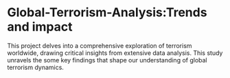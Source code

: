 # Global-Terrorism-Analysis:Trends and impact

This project delves into a comprehensive exploration of terrorism worldwide, drawing critical insights from extensive data analysis. This study unravels the some key findings that shape our understanding of global terrorism dynamics.
